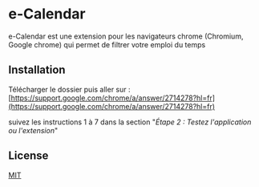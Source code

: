 # e-Calendar

e-Calendar est une extension pour les navigateurs chrome (Chromium, Google chrome)
qui permet de filtrer votre emploi du temps
## Installation
Télécharger le dossier puis aller sur :
[https://support.google.com/chrome/a/answer/2714278?hl=fr](https://support.google.com/chrome/a/answer/2714278?hl=fr)

suivez les instructions 1 à 7 dans la section "*Étape 2 : Testez l'application ou l'extension*"

## License
[MIT](https://choosealicense.com/licenses/mit/)
